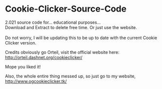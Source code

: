 # Cookie-Clicker-Source-Code
2.021 source code for... educational purposes... <br>
Download and Extract to delete free time. Or just use the website. <br> <br>
Do not worry, I will be updating this to be up to date with the current Cookie Clicker version. <br>
<!-- Well guess what, 2.021 came out... what happened to 2.020??  -->
Credits obviously go Orteil, visit the official website here: http://orteil.dashnet.org/cookieclicker/

<p>Mope you liked it!</p>

Also, the whole entire thing messed up, so just go to my website, http://www.ogcookieclicker.tk/
